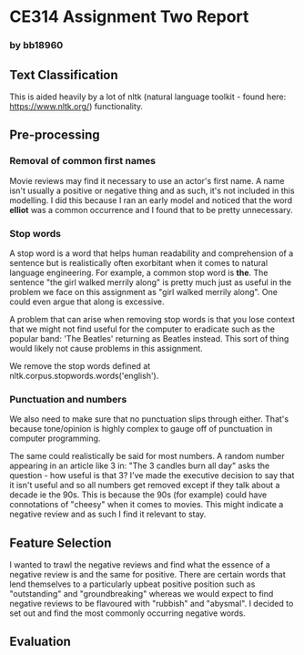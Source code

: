 # CE314 Assignment Two Report

### by bb18960

## Text Classification

This is aided heavily by a lot of nltk (natural language toolkit - found here: https://www.nltk.org/) functionality.





## Pre-processing

### Removal of common first names

Movie reviews may find it necessary to use an actor's first name. A name isn't usually a positive or negative thing and as such, it's not included in this modelling. I did this because I ran an early model and noticed that the word **elliot** was a common occurrence and I found that to be pretty unnecessary.

### Stop words

A stop word is a word that helps human readability and comprehension of a sentence but is realistically often exorbitant when it comes to natural language engineering. For example, a common stop word is **the**. The sentence "the girl walked merrily along" is pretty much just as useful in the problem we face on this assignment as "girl walked merrily along". One could even argue that along is excessive.



A problem that can arise when removing stop words is that you lose context that we might not find useful for the computer to eradicate such as the popular band: 'The Beatles' returning as Beatles instead. This sort of thing would likely not cause problems in this assignment.



We remove the stop words defined at nltk.corpus.stopwords.words('english').

### Punctuation and numbers

We also need to make sure that no punctuation slips through either. That's because tone/opinion is highly complex to gauge off of punctuation in computer programming.



The same could realistically be said for most numbers. A random number appearing in an article like 3 in: "The 3 candles burn all day" asks the question - how useful is that 3? I've made the executive decision to say that it isn't useful and so all numbers get removed except if they talk about a decade ie the 90s. This is because the 90s (for example) could have connotations of "cheesy" when it comes to movies. This might indicate a negative review and as such I find it relevant to stay.



## Feature Selection

I wanted to trawl the negative reviews and find what the essence of a negative review is and the same for positive. There are certain words that lend themselves to a particularly upbeat positive position such as "outstanding" and "groundbreaking" whereas we would expect to find negative reviews to be flavoured with "rubbish" and "abysmal". I decided to set out and find the most commonly occurring negative words.



## Evaluation